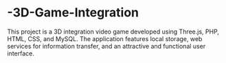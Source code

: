 # -3D-Game-Integration
This project is a 3D integration video game developed using Three.js, PHP, HTML, CSS, and MySQL. The application features local storage, web services for information transfer, and an attractive and functional user interface.
